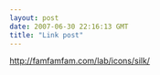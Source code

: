 ```yaml
---
layout: post
date: 2007-06-30 22:16:13 GMT
title: "Link post"
---
```

<http://famfamfam.com/lab/icons/silk/>

